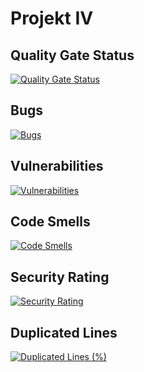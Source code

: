 # Projekt IV

## Quality Gate Status
[![Quality Gate Status](https://sonarcloud.io/api/project_badges/measure?project=bananky_ebiznes&metric=alert_status)](https://sonarcloud.io/summary/new_code?id=bananky_ebiznes)


## Bugs
[![Bugs](https://sonarcloud.io/api/project_badges/measure?project=bananky_ebiznes&metric=bugs)](https://sonarcloud.io/summary/new_code?id=bananky_ebiznes)


## Vulnerabilities
[![Vulnerabilities](https://sonarcloud.io/api/project_badges/measure?project=bananky_ebiznes&metric=vulnerabilities)](https://sonarcloud.io/summary/new_code?id=bananky_ebiznes)


## Code Smells
[![Code Smells](https://sonarcloud.io/api/project_badges/measure?project=bananky_ebiznes&metric=code_smells)](https://sonarcloud.io/summary/new_code?id=bananky_ebiznes)


## Security Rating
[![Security Rating](https://sonarcloud.io/api/project_badges/measure?project=bananky_ebiznes&metric=security_rating)](https://sonarcloud.io/summary/new_code?id=bananky_ebiznes)


## Duplicated Lines
[![Duplicated Lines (%)](https://sonarcloud.io/api/project_badges/measure?project=bananky_ebiznes&metric=duplicated_lines_density)](https://sonarcloud.io/summary/new_code?id=bananky_ebiznes)